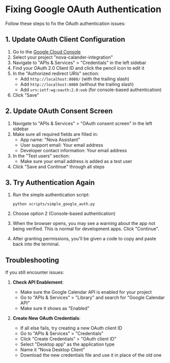 # Fixing Google OAuth Authentication

Follow these steps to fix the OAuth authentication issues:

## 1. Update OAuth Client Configuration

1. Go to the [Google Cloud Console](https://console.cloud.google.com/)
2. Select your project "nova-calander-integration"
3. Navigate to "APIs & Services" > "Credentials" in the left sidebar
4. Find your OAuth 2.0 Client ID and click the pencil icon to edit it
5. In the "Authorized redirect URIs" section:
   - Add `http://localhost:8080/` (with the trailing slash)
   - Add `http://localhost:8080` (without the trailing slash)
   - Add `urn:ietf:wg:oauth:2.0:oob` (for console-based authentication)
6. Click "Save"

## 2. Update OAuth Consent Screen

1. Navigate to "APIs & Services" > "OAuth consent screen" in the left sidebar
2. Make sure all required fields are filled in:
   - App name: "Nova Assistant"
   - User support email: Your email address
   - Developer contact information: Your email address
3. In the "Test users" section:
   - Make sure your email address is added as a test user
4. Click "Save and Continue" through all steps

## 3. Try Authentication Again

1. Run the simple authentication script:
   ```
   python scripts/simple_google_auth.py
   ```

2. Choose option 2 (Console-based authentication)

3. When the browser opens, you may see a warning about the app not being verified. This is normal for development apps. Click "Continue".

4. After granting permissions, you'll be given a code to copy and paste back into the terminal.

## Troubleshooting

If you still encounter issues:

1. **Check API Enablement**:
   - Make sure the Google Calendar API is enabled for your project
   - Go to "APIs & Services" > "Library" and search for "Google Calendar API"
   - Make sure it shows as "Enabled"

2. **Create New OAuth Credentials**:
   - If all else fails, try creating a new OAuth client ID
   - Go to "APIs & Services" > "Credentials"
   - Click "Create Credentials" > "OAuth client ID"
   - Select "Desktop app" as the application type
   - Name it "Nova Desktop Client"
   - Download the new credentials file and use it in place of the old one

